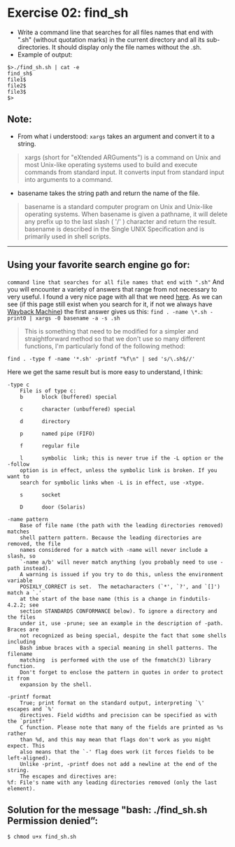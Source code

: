 # Exercise 02: find_sh

- Write a command line that searches for all files names that end with ".sh" (without quotation marks) in the current directory and all its sub-directories. It should display only the file names without the .sh.
- Example of output:
```
$>./find_sh.sh | cat -e
find_sh$
file1$
file2$
file3$
$>
```

## Note:
- From what i understood: `xargs` takes an argument and convert it to a string.
>xargs (short for "eXtended ARGuments") is a command on Unix and most Unix-like operating systems used to build and execute commands from standard input. It converts input from standard input into arguments to a command.

- basename takes the string path and return the name of the file.
>basename is a standard computer program on Unix and Unix-like operating systems. When basename is given a pathname, it will delete any prefix up to the last slash ( '/' ) character and return the result. basename is described in the Single UNIX Specification and is primarily used in shell scripts.

------------------------------------------
## Using your favorite search engine go for:
`command line that searches for all file names that end with ".sh"`
And you will encounter a variety of answers that range from not necessary to
very useful. I found a very nice page with all that we need
[here](https://unix.stackexchange.com/questions/391872/command-line-bash-sh-filter).
As we can see (if this page still exist when you search for it, if not we always
have [Wayback Machine](http://archive.org/web/web.php)) the first answer gives
us this:
`find . -name \*.sh -print0 | xargs -0 basename -a -s .sh`

> This is something that need to be modified for a simpler and straightforward
method so that we don't use so many different functions, I'm particularly fond
of the following method:

`find . -type f -name '*.sh' -printf "%f\n" | sed 's/\.sh$//'`

Here we get the same result but is more easy to understand, I think:
```
-type c
	File is of type c:
	b      block (buffered) special

	c      character (unbuffered) special

	d      directory

	p      named pipe (FIFO)

	f      regular file

	l      symbolic  link; this is never true if the -L option or the -follow
	option is in effect, unless the symbolic link is broken. If you want to
	search for symbolic links when -L is in effect, use -xtype.

	s      socket

	D      door (Solaris)

-name pattern
	Base of file name (the path with the leading directories removed) matches
	shell pattern pattern. Because the leading directories are removed, the file
	names considered for a match with -name will never include a slash, so
	`-name a/b' will never match anything (you probably need to use -path instead).
	A warning is issued if you try to do this, unless the environment variable
	POSIXLY_CORRECT is set.  The metacharacters (`*', `?', and `[]') match a `.'
	at the start of the base name (this is a change in findutils-4.2.2; see
	section STANDARDS CONFORMANCE below). To ignore a directory and the files
	under it, use -prune; see an example in the description of -path. Braces are
	not recognized as being special, despite the fact that some shells including
	Bash imbue braces with a special meaning in shell patterns. The filename
	matching  is performed with the use of the fnmatch(3) library function.
	Don't forget to enclose the pattern in quotes in order to protect it from
	expansion by the shell.

-printf format
	True; print format on the standard output, interpreting `\' escapes and `%'
	directives. Field widths and precision can be specified as with the `printf'
	C function. Please note that many of the fields are printed as %s rather
	than %d, and this may mean that flags don't work as you might expect. This
	also means that the `-' flag does work (it forces fields to be left-aligned).
	Unlike -print, -printf does not add a newline at the end of the string.
	The escapes and directives are:
%f: File's name with any leading directories removed (only the last element).
```

## Solution for the message "bash: ./find_sh.sh Permission denied”:
```
$ chmod u+x find_sh.sh
```